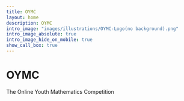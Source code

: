 ```yaml
---
title: OYMC
layout: home
description: OYMC
intro_image: "images/illustrations/OYMC-Logo(no background).png"
intro_image_absolute: true
intro_image_hide_on_mobile: true
show_call_box: true
---
```


# OYMC

The Online Youth Mathematics Competition
